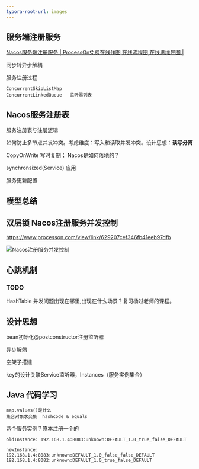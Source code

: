 ```yaml
---
typora-root-url: images
---
```


## 服务端注册服务

[Nacos服务端注册服务 | ProcessOn免费在线作图,在线流程图,在线思维导图 |](https://www.processon.com/view/link/62938596e401fd2eed134f9a)

同步转异步解耦

服务注册过程

```
ConcurrentSkipListMap
ConcurrentLinkedQueue	监听器列表		
```



## Nacos服务注册表

服务注册表与注册逻辑

如何防止多节点并发冲突。考虑维度：写入和读取并发冲突。设计思想：**读写分离**

CopyOnWrite 写时复制； Nacos是如何落地的？

synchronsized(Service) 应用



服务更新配置



## 模型总结



## 双层锁    Nacos注册服务并发控制

https://www.processon.com/view/link/629207cef346fb41eeb97dfb

![Nacos注册服务并发控制](/Nacos注册服务并发控制.png)



## 心跳机制





### TODO 

HashTable 并发问题出现在哪里,出现在什么场景？复习杨过老师的课程。





## 设计思想

bean初始化@postconstructor注册监听器

异步解耦

空架子搭建

key的设计关联Service监听器，Instances（服务实例集合）



## Java 代码学习

```
map.values()是什么
集合对象求交集  hashcode & equals
```

两个服务实例？原本注册一个的

```
oldInstance: 192.168.1.4:8083:unknown:DEFAULT_1.0_true_false_DEFAULT

newInstance: 
192.168.1.4:8083:unknown:DEFAULT_1.0_false_false_DEFAULT
192.168.1.4:8082:unknown:DEFAULT_1.0_true_false_DEFAULT
```

